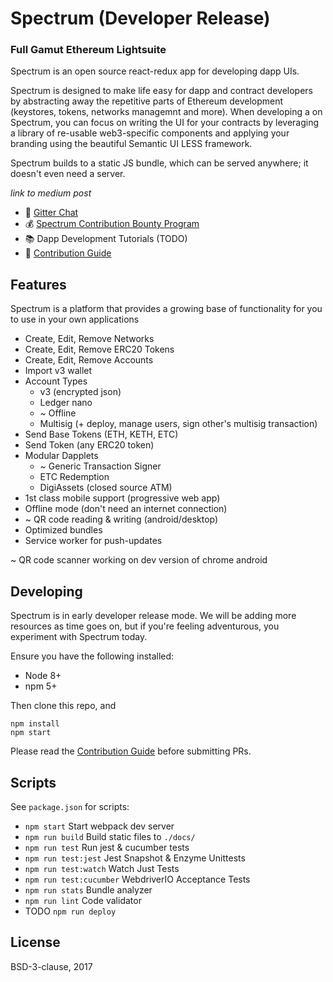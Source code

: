 # Spectrum (Developer Release)

### Full Gamut Ethereum Lightsuite

Spectrum is an open source react-redux app for developing dapp UIs.

Spectrum is designed to make life easy for dapp and contract developers by abstracting away the repetitive parts of Ethereum development (keystores, tokens, networks managemnt and more). When developing a on Spectrum, you can focus on writing the UI for your contracts by leveraging a library of re-usable web3-specific components and applying your branding using the beautiful Semantic UI LESS framework.

Spectrum builds to a static JS bundle, which can be served anywhere; it doesn't even need a server.

*link to medium post*

* 💬 [Gitter Chat](https://gitter.im/spectrum)
* 💰 [Spectrum Contribution Bounty Program](https://github.com/spectrum/spectrum/wiki/Spectrum-Contribution-Bounty-Program)
* 📚 Dapp Development Tutorials (TODO)
* 🤝 [Contribution Guide](https://github.com/spectrum/spectrum/wiki/Contribution-Guide)

## Features

Spectrum is a platform that provides a growing base of functionality for you to use in your own applications

* Create, Edit, Remove Networks
* Create, Edit, Remove ERC20 Tokens
* Create, Edit, Remove Accounts
* Import v3 wallet
* Account Types
  * v3 (encrypted json)
  * Ledger nano
  * ~ Offline
  * Multisig (+ deploy, manage users, sign other's multisig transaction)
* Send Base Tokens (ETH, KETH, ETC)
* Send Token (any ERC20 token)
* Modular Dapplets
  * ~ Generic Transaction Signer
  * ETC Redemption
  * DigiAssets (closed source ATM)
* 1st class mobile support (progressive web app)
* Offline mode (don't need an internet connection)
* ~ QR code reading & writing (android/desktop)
* Optimized bundles
* Service worker for push-updates

~ QR code scanner working on dev version of chrome android

## Developing

Spectrum is in early developer release mode. We will be adding more resources as time goes on, but if you're feeling adventurous, you experiment with Spectrum today.

Ensure you have the following installed:

* Node 8+
* npm 5+

Then clone this repo, and

```
npm install
npm start
```

Please read the [Contribution  Guide](https://github.com/spectrum/spectrum/wiki/Contribution-Guide) before submitting PRs.

## Scripts

See `package.json` for scripts:

* `npm start` Start webpack dev server
* `npm run build` Build static files to `./docs/`
* `npm run test` Run jest & cucumber tests
* `npm run test:jest` Jest Snapshot & Enzyme Unittests
* `npm run test:watch` Watch Just Tests
* `npm run test:cucumber` WebdriverIO Acceptance Tests
* `npm run stats` Bundle analyzer
* `npm run lint` Code validator
* TODO `npm run deploy`

## License

BSD-3-clause, 2017
